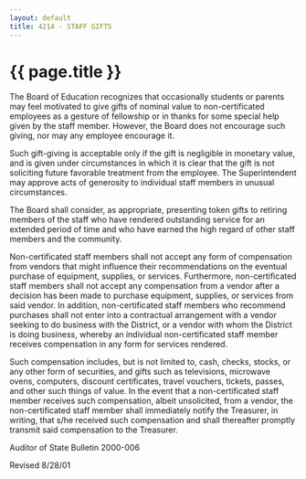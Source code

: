 ```yaml
---
layout: default
title: 4214 - STAFF GIFTS
---
```


{{ page.title }}
================

The Board of Education recognizes that occasionally students or parents
may feel motivated to give gifts of nominal value to non-certificated
employees as a gesture of fellowship or in thanks for some special help
given by the staff member. However, the Board does not encourage such
giving, nor may any employee encourage it.

Such gift-giving is acceptable only if the gift is negligible in
monetary value, and is given under circumstances in which it is clear
that the gift is not soliciting future favorable treatment from the
employee. The Superintendent may approve acts of generosity to
individual staff members in unusual circumstances.

The Board shall consider, as appropriate, presenting token gifts to
retiring members of the staff who have rendered outstanding service for
an extended period of time and who have earned the high regard of other
staff members and the community.

Non-certificated staff members shall not accept any form of compensation
from vendors that might influence their recommendations on the eventual
purchase of equipment, supplies, or services. Furthermore,
non-certificated staff members shall not accept any compensation from a
vendor after a decision has been made to purchase equipment, supplies,
or services from said vendor. In addition, non-certificated staff
members who recommend purchases shall not enter into a contractual
arrangement with a vendor seeking to do business with the District, or a
vendor with whom the District is doing business, whereby an individual
non-certificated staff member receives compensation in any form for
services rendered.

Such compensation includes, but is not limited to, cash, checks, stocks,
or any other form of securities, and gifts such as televisions,
microwave ovens, computers, discount certificates, travel vouchers,
tickets, passes, and other such things of value. In the event that a
non-certificated staff member receives such compensation, albeit
unsolicited, from a vendor, the non-certificated staff member shall
immediately notify the Treasurer, in writing, that s/he received such
compensation and shall thereafter promptly transmit said compensation to
the Treasurer.

Auditor of State Bulletin 2000-006

Revised 8/28/01
